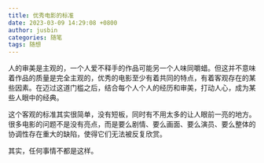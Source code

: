 ```yaml
---
title: 优秀电影的标准
date: 2023-03-09 14:29:08 +0800
author: jusbin
categories: 随笔
tags: 随想
---
```

人的审美是主观的，一个人爱不释手的作品可能另一个人味同嚼蜡。但这并不意味着作品的质量是完全主观的，优秀的电影至少有着共同的特点，有着客观存在的某些因素。在迈过这道门槛之后，结合每个人个人的经历和审美，打动人心，成为某些人眼中的经典。

这个客观的标准其实很简单，没有短板，同时有不用太多的让人眼前一亮的地方。很多电影的问题不是没有亮点，而是要么剧情、要么画面、要么演员、要么整体的协调性存在重大的缺陷，使得它们无法被反复欣赏。

其实，任何事情不都是这样。
